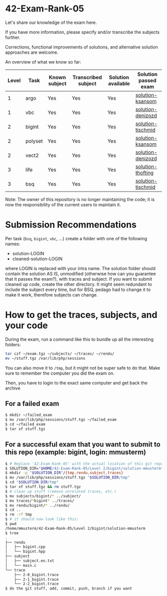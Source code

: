 # 42-Exam-Rank-05

Let's share our knowledge of the exam here.

If you have more information, please specify and/or transcribe the subjects further.

Corrections, functional improvements of solutions, and alternative solution approaches are welcome.

An overview of what we know so far:

| Level | Task    | Known subject | Transcribed subject | Solution available  | Solution passed exam                                              |
|-------|---------|---------------|---------------------|---------------------|-------------------------------------------------------------------|
| 1     | argo    | Yes           | Yes                 | Yes                 | [solution-ksansom](Level%201/argo/solution-ksansom/rendu)         |
| 1     | vbc     | Yes           | Yes                 | Yes                 | [solution-denizozd](Level%201/vbc/solution-denizozd/rendu)        |
| 2     | bigint  | Yes           | Yes                 | Yes                 | [solution-tischmid](Level%202/bigint/solution-tischmid/rendu)     |
| 2     | polyset | Yes           | Yes                 | Yes                 | [solution-ksansom](Level%202/polyset/solution-ksansom/rendu)      |
| 2     | vect2   | Yes           | Yes                 | Yes                 | [solution-denizozd](Level%202/vect2/solution-denizozd/rendu)      |
| 3     | life    | Yes           | Yes                 | Yes                 | [solution-thofting](Level%203/life/solution-thofting/rendu)       |
| 3     | bsq     | Yes           | Yes                 | Yes                 | [solution-tischmid](Level%203/bsq/solution-tischmid/rendu)        |


Note: The owner of this repository is no longer maintaining the code; it is now the responsibility of the current users to maintain it.

# Submission Recommendations
Per task (`bsq`, `bigint`, `vbc`, ...) create a folder with one of the following names:
- solution-LOGIN
- cleaned-solution-LOGIN

where LOGIN is replaced with your intra name.
The solution folder should contain the solution AS IS,
unmodified (otherwise how can you guarantee that it passes the exam?), with traces and subject. If you want
to submit cleaned up code, create the other directory. It might seem redundant to include the subject every time, but for
BSQ, pedago had to change it to make it work, therefore subjects can change.

# How to get the traces, subjects, and your code
During the exam, run a command like this to bundle up all the interesting folders:
```sh
tar czf ~/exam.tgz ~/subjects/ ~/traces/ ~/rendu/
mv ~/stuff.tgz /var/lib/php/sessions
```
You can also move it to `/tmp`, but it might not be super safe to do that.
Make sure to remember the computer you did the exam on.

Then, you have to login to the exact same computer and get back the archive
## For a failed exam
```sh
$ mkdir ~/failed_exam
$ mv /var/lib/php/sessions/stuff.tgz ~/failed_exam
$ cd ~/failed_exam
$ tar xf stuff.tgz
```

## For a successful exam that you want to submit to this repo (example: bigint, login: mmusterm)
```sh
$ # Replace '42-Exam-Rank-05' with the actual location of this git repo on your machine
$ SOLUTION_DIR="$HOME/42-Exam-Rank-05/Level 2/bigint/solution-mmusterm"
$ mkdir -p "$SOLUTION_DIR"/{tmp,rendu,subject,traces}
$ mv /var/lib/php/sessions/stuff.tgz "$SOLUTION_DIR/tmp"
$ cd "$SOLUTION_DIR/tmp"
$ tar xf stuff.tgz && rm stuff.tgz
$ # clean up stuff (remove unrelated traces, etc.)
$ mv subjects/bigint/* ../subject/
$ mv traces/*bigint* ../traces/
$ mv rendu/bigint/* ../rendu/
$ cd ..
$ rm -rf tmp
$ # it should now look like this:
$ pwd
/home/mmusterm/42-Exam-Rank-05/Level 2/bigint/solution-mmusterm
$ tree
.
├── rendu
│   ├── bigint.cpp
│   └── bigint.hpp
├── subject
│   ├── subject.en.txt
│   └── main.c
└── trace
    ├── 2-0_bigint.trace
    ├── 2-1_bigint.trace
    └── 2-2_bigint.trace
$ do the git stuff, add, commit, push, branch if you want
```
